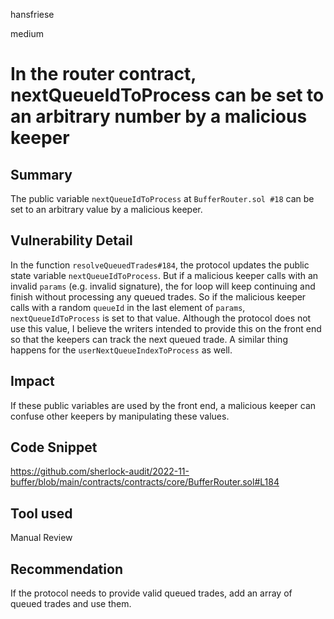 hansfriese

medium

# In the router contract, nextQueueIdToProcess can be set to an arbitrary number by a malicious keeper

## Summary

The public variable `nextQueueIdToProcess` at `BufferRouter.sol #18` can be set to an arbitrary value by a malicious keeper.

## Vulnerability Detail

In the function `resolveQueuedTrades#184`, the protocol updates the public state variable `nextQueueIdToProcess`.
But if a malicious keeper calls with an invalid `params` (e.g. invalid signature), the for loop will keep continuing and finish without processing any queued trades.
So if the malicious keeper calls with a random `queueId` in the last element of `params`, `nextQueueIdToProcess` is set to that value.
Although the protocol does not use this value, I believe the writers intended to provide this on the front end so that the keepers can track the next queued trade.
A similar thing happens for the `userNextQueueIndexToProcess` as well.

## Impact

If these public variables are used by the front end, a malicious keeper can confuse other keepers by manipulating these values.

## Code Snippet

https://github.com/sherlock-audit/2022-11-buffer/blob/main/contracts/contracts/core/BufferRouter.sol#L184

## Tool used

Manual Review

## Recommendation

If the protocol needs to provide valid queued trades, add an array of queued trades and use them.